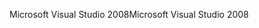 <span data-ttu-id="6eecc-101">Microsoft Visual Studio 2008</span><span class="sxs-lookup"><span data-stu-id="6eecc-101">Microsoft Visual Studio 2008</span></span>